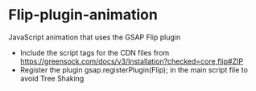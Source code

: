# Flip-plugin-animation
JavaScript animation that uses the GSAP Flip plugin

* Include the script tags for the CDN files from https://greensock.com/docs/v3/Installation?checked=core,flip#ZIP 
* Register the plugin gsap.registerPlugin(Flip); in the main script file to avoid Tree Shaking

